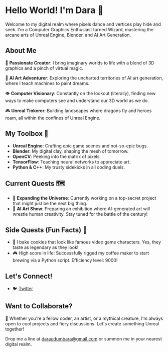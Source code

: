 # Hello World! I'm Dara 🚀

Welcome to my digital realm where pixels dance and vertices play hide and seek. 
I'm a Computer Graphics Enthusiast turned Wizard, mastering the arcane arts of Unreal Engine, Blender, and AI Art Generation.

## About Me

🎨 **Passionate Creator**: I bring imaginary worlds to life with a blend of 3D graphics and a pinch of virtual magic.

🤖 **AI Art Adventurer**: Exploring the uncharted territories of AI art generation, where I teach machines to paint dreams.

👁️ **Computer Visionary**: Constantly on the lookout (literally), finding new ways to make computers see and understand our 3D world as we do.

🎮 **Unreal Tinkerer**: Building landscapes where dragons fly and heroes roam, all within the confines of Unreal Engine.

## My Toolbox 🧰

- **Unreal Engine**: Crafting epic game scenes and not-so-epic bugs.
- **Blender**: My digital clay, shaping the mesh of tomorrow.
- **OpenCV**: Peeking into the matrix of pixels.
- **TensorFlow**: Teaching neural networks to appreciate art.
- **Python & C++**: My trusty sidekicks in all coding duels.

## Current Quests 🗺️

- 🌌 **Expanding the Universe**: Currently working on a top-secret project that might just be the next big thing.
- 🤖 **AI Art Show**: Preparing an exhibition where AI-generated art will wrestle human creativity. Stay tuned for the battle of the century!

## Side Quests (Fun Facts) 🎈

- 🍪 I bake cookies that look like famous video game characters. Yes, they taste as legendary as they look!
- 🎮 High score in life: Successfully rigged my coffee maker to start brewing via a Python script. Efficiency level: 9000!

## Let's Connect!

- 🐦 [Twitter]([@darissso](https://twitter.com/darissso))

## Want to Collaborate?

👾 Whether you're a fellow coder, an artist, or a mythical creature, I'm always open to cool projects and fiery discussions. Let's create something Unreal together!

Drop me a line at [daraudumbara@gmail.com](mailto:daraudumbara@gmail.com) or summon me in your nearest digital realm.
